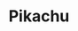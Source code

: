 ---
title: Pikachu
intro: Whenever Pikachu comes across something new, it blasts it with a jolt of electricity. If you come across a blackened berry, it's evidence that this Pokémon mistook the intensity of its charge. 
category: Mouse
height: 1' 04"
weight: 13.2lbs
---